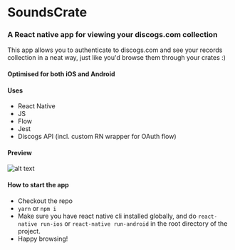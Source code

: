 # SoundsCrate

### A React native app for viewing your discogs.com collection

This app allows you to authenticate to discogs.com and see your records collection in a neat way,
just like you'd browse them through your crates :)

#### Optimised for both iOS and Android

#### Uses
- React Native
- JS
- Flow
- Jest
- Discogs API (incl. custom RN wrapper for OAuth flow)

#### Preview
![alt text](preview.gif)


#### How to start the app
- Checkout the repo
- `yarn` or `npm i`
- Make sure you have react native cli installed globally, and do `react-native run-ios` or `react-native run-android` in the root directory of the project.
- Happy browsing!
